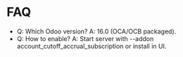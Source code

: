 # FAQ

- Q: Which Odoo version? A: 16.0 (OCA/OCB packaged).
- Q: How to enable? A: Start server with --addon account_cutoff_accrual_subscription or install in UI.
